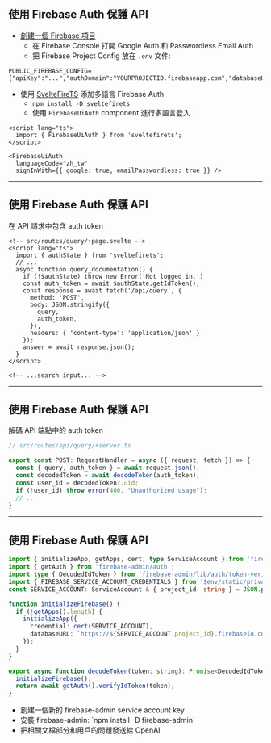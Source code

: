 ## <logos-firebase/> 使用 Firebase Auth 保護 API <!-- Secure your API with Firebase Auth -->

- [創建一個 Firebase 項目](https://firebase.google.com/?hl=zh-cn) <!-- Create a Firebase Project -->
  - 在 Firebase Console 打開 Google Auth 和 Passwordless Email Auth 
  - 把 Firebase Project Config 放在 `.env` 文件: 
```
PUBLIC_FIREBASE_CONFIG={"apiKey":"...","authDomain":"YOURPROJECTID.firebaseapp.com","databaseURL":"https://YOURPROJECTID.firebaseio.com","projectId":"YOURPROJECTID","storageBucket":"YOURPROJECTID.appspot.com","messagingSenderId":"...","appId":"...","measurementId":"..."}
```

<div mt-5 v-click>

- 使用 [SvelteFireTS](https://sveltefirets.vercel.app/) 添加多語言 Firebase Auth <!-- Use SvelteFireTS to add multilingual Firebase Auth -->
  - `npm install -D sveltefirets`
  - 使用 `FirebaseUiAuth` component 進行多語言登入：
```svelte
<script lang="ts">
  import { FirebaseUiAuth } from 'sveltefirets';
</script>

<FirebaseUiAuth 
  languageCode="zh_tw" 
  signInWith={{ google: true, emailPasswordless: true }} />
```
</div>

<!-- 
... English is the default, add `zh_tw` for traditional Chinese 

layout: iframe-right
url: https://sveltefirets.vercel.app/1-auth/spanish
-->

---

## <logos-firebase/> 使用 Firebase Auth 保護 API <!-- Secure your API with Firebase Auth -->

在 API 請求中包含 auth token

```svelte {3,6-7,12}
<!-- src/routes/query/+page.svelte -->
<script lang="ts">
  import { authState } from 'sveltefirets';
  // ...
  async function query_documentation() {
    if (!$authState) throw new Error('Not logged in.')
    const auth_token = await $authState.getIdToken();
    const response = await fetch('/api/query', {
      method: 'POST',
      body: JSON.stringify({ 
        query,
        auth_token,
      }),
      headers: { 'content-type': 'application/json' }
    });
    answer = await response.json();
  }
</script>

<!-- ...search input... -->
```

<!-- Once a user is logged in you can get an auth token to and pass it to your backend along with the user's question -->


---

## <logos-firebase/> 使用 Firebase Auth 保護 API <!-- Secure your API with Firebase Auth -->

解碼 API 端點中的 auth token

```ts {all|5}
// src/routes/api/query/+server.ts

export const POST: RequestHandler = async ({ request, fetch }) => {
  const { query, auth_token } = await request.json();
  const decodedToken = await decodeToken(auth_token);
  const user_id = decodedToken?.uid;
  if (!user_id) throw error(400, "Unauthorized usage");
  // ...
}
```

<!-- 解碼 API 端點中的 auth token 以確保用戶已通過身份驗證。 At this point you can control usage based on the user and your needs. If they are not authenticated, throw an error.

Now we need to create that decodeToken function.-->

---

## <logos-firebase/> 使用 Firebase Auth 保護 API <!-- Secure your API with Firebase Auth -->

```ts {4-5|1-2,9-13,17|16-19}
import { initializeApp, getApps, cert, type ServiceAccount } from 'firebase-admin/app';
import { getAuth } from 'firebase-admin/auth';
import type { DecodedIdToken } from 'firebase-admin/lib/auth/token-verifier';
import { FIREBASE_SERVICE_ACCOUNT_CREDENTIALS } from '$env/static/private';
const SERVICE_ACCOUNT: ServiceAccount & { project_id: string } = JSON.parse(FIREBASE_SERVICE_ACCOUNT_CREDENTIALS); 

function initializeFirebase() {
  if (!getApps().length) {
    initializeApp({
      credential: cert(SERVICE_ACCOUNT),
      databaseURL: `https://${SERVICE_ACCOUNT.project_id}.firebaseio.com`
    });
  }
}

export async function decodeToken(token: string): Promise<DecodedIdToken> {
  initializeFirebase();
  return await getAuth().verifyIdToken(token);
}
```

<ul>
<li>
創建一個新的 firebase-admin service account key
</li>
<li v-if="$slidev.nav.clicks > 0">
安裝 firebase-admin: `npm install -D firebase-admin`</li>
<li v-if="$slidev.nav.clicks > 2">
<carbon-chat /> 把相關文檔部分和用戶的問題發送給 OpenAI <!-- Send relevant documentation and user's question to OpenAI -->
</li>
</ul>


<!-- Then verify and decode the auth token. 

That's all for the code walkthrough today:
- we processed our documentation
- add a front-end search input
- added a backend to answer questions
- and secured everything with Firebase Authentication

That will create a working tool, but there are some logical next steps we could take with a project like this... -->